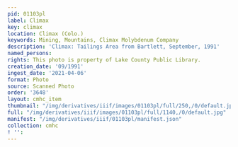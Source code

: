 ```yaml
---
pid: 01103pl
label: Climax
key: climax
location: Climax (Colo.)
keywords: Mining, Mountains, Climax Molybdenum Company
description: 'Climax: Tailings Area from Bartlett, September, 1991'
named_persons: 
rights: This photo is property of Lake County Public Library.
creation_date: '09/1991'
ingest_date: '2021-04-06'
format: Photo
source: Scanned Photo
order: '3648'
layout: cmhc_item
thumbnail: "/img/derivatives/iiif/images/01103pl/full/250,/0/default.jpg"
full: "/img/derivatives/iiif/images/01103pl/full/1140,/0/default.jpg"
manifest: "/img/derivatives/iiif/01103pl/manifest.json"
collection: cmhc
! '': 
---
```

